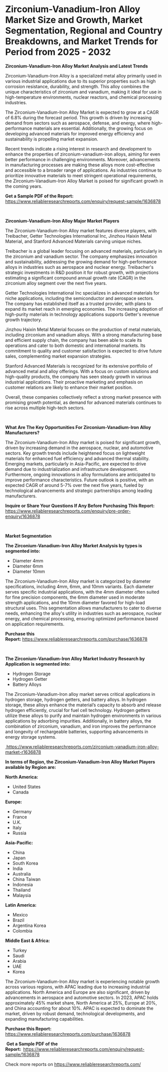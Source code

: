 <p><h1>Zirconium-Vanadium-Iron Alloy Market Size and Growth, Market Segmentation, Regional and Country Breakdowns, and Market Trends for Period from 2025 -  2032</h1></p><p><strong>Zirconium-Vanadium-Iron Alloy Market Analysis and Latest Trends</strong></p>
<p><p>Zirconium-Vanadium-Iron Alloy is a specialized metal alloy primarily used in various industrial applications due to its superior properties such as high corrosion resistance, durability, and strength. This alloy combines the unique characteristics of zirconium and vanadium, making it ideal for use in high-temperature environments, nuclear reactors, and chemical processing industries.</p><p>The Zirconium-Vanadium-Iron Alloy Market is expected to grow at a CAGR of 6.8% during the forecast period. This growth is driven by increasing demand from sectors such as aerospace, defense, and energy, where high-performance materials are essential. Additionally, the growing focus on developing advanced materials for improved energy efficiency and sustainability is propelling market expansion.</p><p>Recent trends indicate a rising interest in research and development to enhance the properties of zirconium-vanadium-iron alloys, aiming for even better performance in challenging environments. Moreover, advancements in manufacturing processes are making these alloys more cost-effective and accessible to a broader range of applications. As industries continue to prioritize innovative materials to meet stringent operational requirements, the Zirconium-Vanadium-Iron Alloy Market is poised for significant growth in the coming years.</p></p>
<p><strong>Get a Sample PDF of the Report:&nbsp;</strong> <a href="https://www.reliableresearchreports.com/enquiry/request-sample/1636878?utm_campaign=2646&utm_medium=2&utm_source=Github&utm_content=ia&utm_term=23032025&utm_id=zirconium-vanadium-iron-alloy">https://www.reliableresearchreports.com/enquiry/request-sample/1636878</a></p>
<p>&nbsp;</p>
<p><strong>Zirconium-Vanadium-Iron Alloy Major Market Players</strong></p>
<p><p>The Zirconium-Vanadium-Iron Alloy market features diverse players, with Treibacher, Getter Technologies International Inc, Jinzhou Haixin Metal Material, and Stanford Advanced Materials carving unique niches.</p><p>Treibacher is a global leader focusing on advanced materials, particularly in the zirconium and vanadium sector. The company emphasizes innovation and sustainability, addressing the growing demand for high-performance alloys in industries such as aerospace and nuclear energy. Treibacher's strategic investments in R&D position it for robust growth, with projections estimating a significant compound annual growth rate (CAGR) in the zirconium alloy segment over the next five years.</p><p>Getter Technologies International Inc specializes in advanced materials for niche applications, including the semiconductor and aerospace sectors. The company has established itself as a trusted provider, with plans to expand its market reach in emerging economies. The increasing adoption of high-purity materials in technology applications supports Getter's revenue growth trajectory.</p><p>Jinzhou Haixin Metal Material focuses on the production of metal materials, including zirconium and vanadium alloys. With a strong manufacturing base and efficient supply chain, the company has been able to scale its operations and cater to both domestic and international markets. Its commitment to quality and customer satisfaction is expected to drive future sales, complementing market expansion strategies.</p><p>Stanford Advanced Materials is recognized for its extensive portfolio of advanced metal and alloy offerings. With a focus on custom solutions and high-quality products, the company has seen steady growth in various industrial applications. Their proactive marketing and emphasis on customer relations are likely to enhance their market position.</p><p>Overall, these companies collectively reflect a strong market presence with promising growth potential, as demand for advanced materials continues to rise across multiple high-tech sectors.</p></p>
<p>&nbsp;</p>
<p><strong>What Are The Key Opportunities For Zirconium-Vanadium-Iron Alloy Manufacturers?</strong></p>
<p><p>The Zirconium-Vanadium-Iron Alloy market is poised for significant growth, driven by increasing demand in the aerospace, nuclear, and automotive sectors. Key growth trends include heightened focus on lightweight materials for enhanced fuel efficiency and advanced thermal stability. Emerging markets, particularly in Asia-Pacific, are expected to drive demand due to industrialization and infrastructure development. Furthermore, ongoing innovations in alloy formulations are anticipated to improve performance characteristics. Future outlook is positive, with an expected CAGR of around 5-7% over the next five years, fueled by technological advancements and strategic partnerships among leading manufacturers.</p></p>
<p><strong>Inquire or Share Your Questions If Any Before Purchasing This Report:</strong> <a href="https://www.reliableresearchreports.com/enquiry/pre-order-enquiry/1636878?utm_campaign=2646&utm_medium=2&utm_source=Github&utm_content=ia&utm_term=23032025&utm_id=zirconium-vanadium-iron-alloy">https://www.reliableresearchreports.com/enquiry/pre-order-enquiry/1636878</a></p>
<p>&nbsp;</p>
<p><strong>Market Segmentation</strong></p>
<p><strong>The Zirconium-Vanadium-Iron Alloy Market Analysis by types is segmented into:</strong></p>
<p><ul><li>Diameter 4mm</li><li>Diameter 6mm</li><li>Diameter 10mm</li></ul></p>
<p><p>The Zirconium-Vanadium-Iron Alloy market is categorized by diameter specifications, including 4mm, 6mm, and 10mm variants. Each diameter serves specific industrial applications, with the 4mm diameter often suited for fine precision components, the 6mm diameter used in moderate strength applications, and the 10mm diameter favored for high-load structural uses. This segmentation allows manufacturers to cater to diverse needs, enhancing the alloy's utility in industries such as aerospace, nuclear energy, and chemical processing, ensuring optimized performance based on application requirements.</p></p>
<p><strong>Purchase this Report:&nbsp;</strong><a href="https://www.reliableresearchreports.com/purchase/1636878?utm_campaign=2646&utm_medium=2&utm_source=Github&utm_content=ia&utm_term=23032025&utm_id=zirconium-vanadium-iron-alloy">https://www.reliableresearchreports.com/purchase/1636878</a></p>
<p>&nbsp;</p>
<p><strong>The Zirconium-Vanadium-Iron Alloy Market Industry Research by Application is segmented into:</strong></p>
<p><ul><li>Hydrogen Storage</li><li>Hydrogen Getter</li><li>Battery Alloys</li></ul></p>
<p><p>The Zirconium-Vanadium-Iron alloy market serves critical applications in hydrogen storage, hydrogen getters, and battery alloys. In hydrogen storage, these alloys enhance the material’s capacity to absorb and release hydrogen efficiently, crucial for fuel cell technology. Hydrogen getters utilize these alloys to purify and maintain hydrogen environments in various applications by adsorbing impurities. Additionally, in battery alloys, the combination of zirconium, vanadium, and iron improves the performance and longevity of rechargeable batteries, supporting advancements in energy storage systems.</p></p>
<p><a href="https://www.reliableresearchreports.com/zirconium-vanadium-iron-alloy-market-r1636878?utm_campaign=2646&utm_medium=2&utm_source=Github&utm_content=ia&utm_term=23032025&utm_id=zirconium-vanadium-iron-alloy">&nbsp;https://www.reliableresearchreports.com/zirconium-vanadium-iron-alloy-market-r1636878</a></p>
<p><strong>In terms of Region, the Zirconium-Vanadium-Iron Alloy Market Players available by Region are:</strong></p>
<p>
    <p> <strong> North America: </strong>
        <ul>
            <li>United States</li>
            <li>Canada</li>
        </ul>
        </p> 
    <p> <strong> Europe: </strong>
        <ul>
            <li>Germany</li>
            <li>France</li>
            <li>U.K.</li>
            <li>Italy</li>
            <li>Russia</li>
        </ul>
        </p> 
    <p> <strong> Asia-Pacific: </strong>
        <ul>
            <li>China</li>
            <li>Japan</li>
            <li>South Korea</li>
            <li>India</li>
            <li>Australia</li>
            <li>China Taiwan</li>
            <li>Indonesia</li>
            <li>Thailand</li>
            <li>Malaysia</li>
        </ul>
        </p> 
    <p> <strong> Latin America: </strong>
        <ul>
            <li>Mexico</li>
            <li>Brazil</li>
            <li>Argentina Korea</li>
            <li>Colombia</li>
        </ul>
        </p> 
    <p> <strong> Middle East & Africa: </strong>
        <ul>
            <li>Turkey</li>
            <li>Saudi</li>
            <li>Arabia</li>
            <li>UAE</li>
            <li>Korea</li>
        </ul>
    </p>
    </p>
<p><p>The Zirconium-Vanadium-Iron Alloy market is experiencing notable growth across various regions, with APAC leading due to increasing industrial applications. North America and Europe are also significant, driven by advancements in aerospace and automotive sectors. In 2023, APAC holds approximately 45% market share, North America at 25%, Europe at 20%, and China accounting for about 10%. APAC is expected to dominate the market, driven by robust demand, technological developments, and expanding manufacturing capabilities.</p></p>
<p><strong>Purchase this Report: </strong><a href="https://www.reliableresearchreports.com/purchase/1636878?utm_campaign=2646&utm_medium=2&utm_source=Github&utm_content=ia&utm_term=23032025&utm_id=zirconium-vanadium-iron-alloy">https://www.reliableresearchreports.com/purchase/1636878</a></p>
<p>&nbsp;<strong>Get a Sample PDF of the Report:&nbsp;&nbsp;</strong><a href="https://www.reliableresearchreports.com/enquiry/request-sample/1636878?utm_campaign=2646&utm_medium=2&utm_source=Github&utm_content=ia&utm_term=23032025&utm_id=zirconium-vanadium-iron-alloy">https://www.reliableresearchreports.com/enquiry/request-sample/1636878</a></p>
<p><strong></strong></p>
<p>Check more reports on <a href="https://www.reliableresearchreports.com/?utm_campaign=2646&utm_medium=2&utm_source=Github&utm_content=ia&utm_term=23032025&utm_id=zirconium-vanadium-iron-alloy">https://www.reliableresearchreports.com/</a></p>